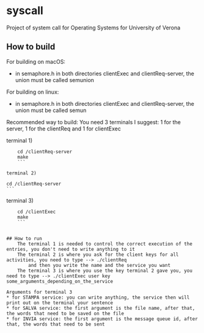 # syscall
Project of system call for Operating Systems for University of Verona


## How to build
For building on macOS:
- in semaphore.h in both directories clientExec and clientReq-server, the union must be called semunion

For building on linux:
- in semaphore.h in both directories clientExec and clientReq-server, the union must be called semun


Recommended way to build:
    You need 3 terminals I suggest: 1 for the server, 1 for the clientReq and 1 for clientExec

terminal 1)

```
    cd /clientReq-server
    make
    ```

terminal 2) 

```
    cd /clientReq-server
    ```

terminal 3)

```
    cd /clientExec
    make
    ```


## How to run
    The terminal 1 is needed to control the correct execution of the entries, you don't need to write anything to it
    The terminal 2 is where you ask for the client keys for all activities, you need to type --> ./clientReq
        and then you write the name and the service you want
    The terminal 3 is where you use the key terminal 2 gave you, you need to type --> ./clientExec user key some_arguments_depending_on_the_service

Arguments for terminal 3
* for STAMPA service: you can write anything, the service then will print out on the terminal your sentence
* for SALVA service: the first argument is the file name, after that, the words that need to be saved on the file
* for INVIA service: the first argument is the message queue id, after that, the words that need to be sent
